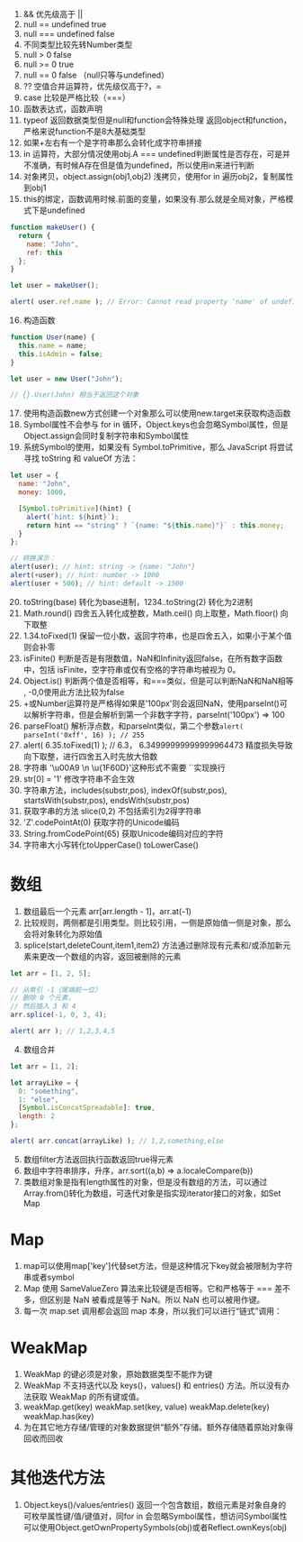 1. && 优先级高于 || 
2. null == undefined true
3. null === undefined false
4. 不同类型比较先转Number类型
5. null > 0 false
6. null >= 0 true
7. null == 0 false （null只等与undefined）
8. ?? 空值合并运算符，优先级仅高于?，=
9. case 比较是严格比较（===）
10. 函数表达式，函数声明
11. typeof 返回数据类型但是null和function会特殊处理 返回object和function，严格来说function不是8大基础类型
12. 如果+左右有一个是字符串那么会转化成字符串拼接
13. in 运算符，大部分情况使用obj.A === undefined判断属性是否存在，可是并不准确，有时候A存在但是值为undefined，所以使用in来进行判断
14. 对象拷贝，object.assign(obj1,obj2) 浅拷贝，使用for in 遍历obj2，复制属性到obj1
15. this的绑定，函数调用时候.前面的变量，如果没有.那么就是全局对象，严格模式下是undefined
```javascript
function makeUser() {
  return {
    name: "John",
    ref: this
  };
}

let user = makeUser();

alert( user.ref.name ); // Error: Cannot read property 'name' of undefined
```

16. 构造函数
```javascript
function User(name) {
  this.name = name;
  this.isAdmin = false;
}

let user = new User("John");

// {}.User(John) 相当于返回这个对象
```
17. 使用构造函数new方式创建一个对象那么可以使用new.target来获取构造函数
18. Symbol属性不会参与 for in 循环，Object.keys也会忽略Symbol属性，但是Object.assign会同时复制字符串和Symbol属性
19. 系统Symbol的使用，如果没有 Symbol.toPrimitive，那么 JavaScript 将尝试寻找 toString 和 valueOf 方法：
```javascript
let user = {
  name: "John",
  money: 1000,

  [Symbol.toPrimitive](hint) {
    alert(`hint: ${hint}`);
    return hint == "string" ? `{name: "${this.name}"}` : this.money;
  }
};

// 转换演示：
alert(user); // hint: string -> {name: "John"}
alert(+user); // hint: number -> 1000
alert(user + 500); // hint: default -> 1500
```
20. toString(base) 转化为base进制，1234..toString(2) 转化为2进制
21. Math.round() 四舍五入转化成整数，Math.ceil() 向上取整，Math.floor() 向下取整
22. 1.34.toFixed(1) 保留一位小数，返回字符串，也是四舍五入，如果小于某个值则会补零
23. isFinite() 判断是否是有限数值，NaN和Infinity返回false，在所有数字函数中，包括 isFinite，空字符串或仅有空格的字符串均被视为 0。
24. Object.is() 判断两个值是否相等，和===类似，但是可以判断NaN和NaN相等 , -0,0使用此方法比较为false
25. +或Number运算符是严格得如果是'100px'则会返回NaN，使用parseInt()可以解析字符串，但是会解析到第一个非数字字符，parseInt('100px') => 100
26. parseFloat() 解析浮点数，和parseInt类似，第二个参数<code>alert( parseInt('0xff', 16) ); // 255</code>
27. alert( 6.35.toFixed(1) ); // 6.3， 6.34999999999999964473  精度损失导致向下取整，进行四舍五入时先放大倍数
28. 字符串 '\u00A9 \n  \u{1F60D}'这种形式不需要 ``实现换行
29. str[0] = '1' 修改字符串不会生效
30. 字符串方法，includes(substr,pos), indexOf(substr,pos), startsWith(substr,pos), endsWith(substr,pos) 
31. 获取字串的方法 slice(0,2) 不包括索引为2得字符串 
32. 'Z'.codePointAt(0) 获取字符的Unicode编码
33. String.fromCodePoint(65) 获取Unicode编码对应的字符
34. 字符串大小写转化toUpperCase() toLowerCase()
# 数组
1. 数组最后一个元素 arr[arr.length - 1]，arr.at(-1)
2. 比较规则，两侧都是引用类型。则比较引用，一侧是原始值一侧是对象，那么会将对象转化为原始值
3. splice(start,deleteCount,item1,item2) 方法通过删除现有元素和/或添加新元素来更改一个数组的内容，返回被删除的元素
```javascript
let arr = [1, 2, 5];

// 从索引 -1（尾端前一位）
// 删除 0 个元素，
// 然后插入 3 和 4
arr.splice(-1, 0, 3, 4);

alert( arr ); // 1,2,3,4,5
```
4. 数组合并
```javascript
let arr = [1, 2];

let arrayLike = {
  0: "something",
  1: "else",
  [Symbol.isConcatSpreadable]: true,
  length: 2
};

alert( arr.concat(arrayLike) ); // 1,2,something,else
```
5. 数组filter方法返回执行函数返回true得元素
6. 数组中字符串排序，升序，arr.sort((a,b) => a.localeCompare(b))
7. 类数组对象是指有length属性的对象，但是没有数组的方法，可以通过Array.from()转化为数组，可迭代对象是指实现iterator接口的对象，如Set Map
  
# Map
1. map可以使用map['key']代替set方法，但是这种情况下key就会被限制为字符串或者symbol
2. Map 使用 SameValueZero 算法来比较键是否相等。它和严格等于 === 差不多，但区别是 NaN 被看成是等于 NaN。所以 NaN 也可以被用作键。
3. 每一次 map.set 调用都会返回 map 本身，所以我们可以进行“链式”调用：

# WeakMap
1. WeakMap 的键必须是对象，原始数据类型不能作为键
2. WeakMap 不支持迭代以及 keys()，values() 和 entries() 方法。所以没有办法获取 WeakMap 的所有键或值。
3. weakMap.get(key) weakMap.set(key, value) weakMap.delete(key) weakMap.has(key)
4. 为在其它地方存储/管理的对象数据提供“额外”存储。额外存储随着原始对象得回收而回收
   
# 其他迭代方法
1. Object.keys()/values/entries() 返回一个包含数组，数组元素是对象自身的可枚举属性键/值/键值对，同for in 会忽略Symbol属性，想访问Symbol属性可以使用Object.getOwnPropertySymbols(obj)或者Reflect.ownKeys(obj)